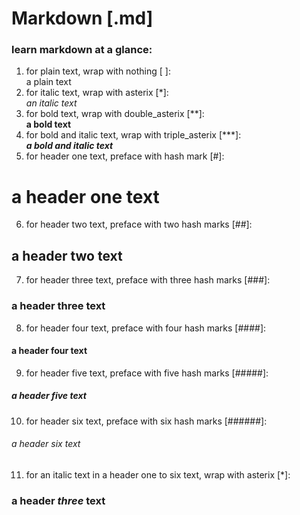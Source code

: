 # Markdown [.md]
### learn markdown at a glance:

1. for plain text, wrap with nothing [ ]: <br/>
a plain text
2. for italic text, wrap with asterix [*]: <br/>
*an italic text*
3. for bold text, wrap with double_asterix [**]: <br/>
**a bold text**
4. for bold and italic text, wrap with triple_asterix [***]: <br/>
***a bold and italic text***
5. for header one text, preface with hash mark [#]: <br/>
# a header one text
6. for header two text, preface with two hash marks [##]: <br/>
## a header two text
7. for header three text, preface with three hash marks [###]: <br/>
### a header three text
8. for header four text, preface with four hash marks [####]: <br/>
#### a header four text
9. for header five text, preface with five hash marks [#####]: <br/>
##### a header five text
10. for header six text, preface with six hash marks [######]: <br/>
###### a header six text
11. for an italic text in a header one to six text, wrap with asterix [*]: <br/>
### a header *three* text
